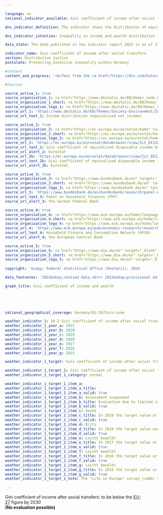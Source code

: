 ```yaml
---

language: en        
national_indicator_available: Gini coefficient of income after social transfers        

dns_indicator_definition: The indicator shows the distribution of equivalised disposable income per person using Gini coefficients.        

dns_indicator_intention: Inequality in income and wealth distribution is a generally accepted component of a dynamic market economy. However, the income and wealth gap must remain moderate and social inclusion be guaranteed for all. The goal is to keep the Gini coefficient of equivalised disposable income below the <abbr title="European Union" tabindex="0">EU</abbr> average until 2030&nbsp;by means of suitable framework conditions as well as a targeted re-distribution of income through taxes and social benefits.        

data_state: The data published in the indicator report 2022 is as of 31 October 2022. The data shown on this platform is updated regularly, so that more current data may be available online than published in the <a href="https://dns-indikatoren.de/assets/Publikationen/Indikatorenberichte/2022.pdf">indicator report 2022</a>.        

indicator_name: Gini coefficient of income after social transfers        
section: Distributive justice        
postulate: Preventing excessive inequality within Germany        

#content         
content_and_progress: '<b>Text from the <a href="https://dns-indikatoren.de/assets/Publikationen/Indikatorenberichte/2022.pdf">Indicator Report 2022&nbsp;</a></b><br><br>The Gini coefficient is a statistical measure of income inequality. It has a value between 0&nbsp;and 1. The value 0&nbsp;means that every person has exactly the same income whereas the value 1&nbsp;indicates that only one person receives all the income, thereby representing a situation of maximum income inequality. Hence, the smaller the Gini-coefficient, the more evenly is the income distributed.<br><br>The equivalised income is a value derived from the total income of a household and the number and age of the people living from this income. With the help of an equivalence scale, the incomes are weighted according to household size and composition, as the shared use of living space and household appliances results in savings (Economies of Scale). With the equivalised income then allocated equally to each household member, it becomes possible to compare people’s incomes independently of age or household size. A household’s equivalised disposable income is the income, including social transfers, which remains after taxes and other deductions, and is therefore the income available for spending and saving. A distinction must be made between this measure and equivalised income before social transfers, which looks at disposable income without any possible welfare payments, such as unemployment benefit or housing assistance, or market income, which is calculated before taxes, social contributions and social benefits. In none of these ways of looking at income is a differentiation made between the sources of income, <abbr title="that is to say (id est)" tabindex="0">i.e.</abbr> whether it takes the form of wages, rental income or capital gains.<br><br>The data used to calculate equivalised income come from the annual harmonised European statistics on income and living conditions (<abbr title="European Union" tabindex="0">EU</abbr> SILC) and are incorporated with extensive methodological changes into the microcensus due to increasing requirements on data with respect to actuality and provision of more detailed regional results in survey year 2020. Thus, the results from 2020&nbsp;on are not comparable with previous years. Since <abbr title="EU-Statistics on Income and Living Conditions" tabindex="0">EU-SILC</abbr> is not yet drawn upon to calculate a Gini coefficient for market income, data from the German Socio-Economic Panel (<abbr title="Socio-Economic Panel" tabindex="0">SOEP</abbr>) of the German Institute for Economic Research are used for this purpose. The fact that households with high income and extensive assets are under-represented in voluntary sample surveys is methodologically compensated for.<br><br>As in previous years, the Gini coefficient of the equivalised disposable income for Germany (2021: 0.309) almost equals that for the European Union (2021: 0.301). Thus, there are no significant differences in income distribution between Germany and Europe. In 2021, the Gini-coefficient of equivalised disposable income was above the respective value of the <abbr title="European Union" tabindex="0">EU</abbr>, such that the target of the Federal Government was missed. Furthermore, the Gini coefficient of the equivalised disposable income is well below the Gini coefficient of the equivalised disposable income before social benefits without pensions (0.309&nbsp;as compared with 0.376). As expected, the Gini coefficient of market income was even higher at 0.497&nbsp;(2019). In Germany, social benefits, social insurance and taxes thus contribute considerably to reducing inequalities in disposable income.<br><br>The wealth distribution figures for Germany are taken from the Household Finance and Consumption Survey (HFCS) conducted on an irregular basis by the European Central Bank and show a clear uneven distribution. Turning to the corresponding Gini coefficient (2017: 0.739), wealth in Germany is much less evenly distributed than income. The gap to the respective European value (Eurozone 2017: 0.695) is substantial and the European value is lower than the value for Germany. However, the impression of there being a disproportionately high wealth inequality is qualified by several factors not covered by the Gini coefficient. For instance, the evaluation of wealth does not take into account future pension entitlements. In addition, due to the stricter protection of tenants’ rights, people in Germany are more likely to rent than own their homes, compared to other European countries.'                

#Sources        

source_active_1: true
source_organisation_1: <a href="https://www.destatis.de/EN/Home/_node.html" target="_blank">Federal Statistical Office</a>
source_organisation_1_short: <a href="https://www.destatis.de/EN/Home/_node.html" target="_blank">Federal Statistical Office</a>
source_organisation_logo_1: <a href="https://www.destatis.de/EN/Home/_node.html" target="_blank"><img src="https://dnsTestEnvironment.github.io/dns-indicators/public/OrgImgEn/destatis.png" alt="Federal Statistical Office" title=" Click here to visit the homepage of the organizationFederal Statistical Office" style="height:60px; width:148px; border:transparent"/></a>
source_url_1: 'https://www.destatis.de/EN/Themes/Society-Environment/Income-Consumption-Living-Conditions/Living-Conditions-Risk-Poverty/Tables/income-distribution-mz-silc.html'
source_url_text_1: Income distribution (equivalised net income)

source_active_2: true
source_organisation_2: <a href="https://ec.europa.eu/eurostat/home" target="_blank" onclick="return confirm_alert('Eurostat', 'En')">Eurostat</a>
source_organisation_2_short: <a href="https://ec.europa.eu/eurostat/home" target="_blank" onclick="return confirm_alert('Eurostat', 'En')">Eurostat</a>
source_organisation_logo_2: <a href="https://ec.europa.eu/eurostat/home" target="_blank" onclick="return confirm_alert('Eurostat', 'En')"><img src="https://dnsTestEnvironment.github.io/dns-indicators/public/OrgImgEn/eurostat.png" alt="Eurostat" title=" Click here to visit the homepage of the organizationEurostat" style="height:60px; width:148px; border:transparent"/></a>
source_url_2: 'https://ec.europa.eu/eurostat/databrowser/view/ILC_DI12C/default/table?lang=en&category=livcon.ilc.ilc_ie.ilc_iei'
source_url_text_2: Gini coefficient of equivalised disposable income before social transfers - <abbr title="European Statistical Office" tabindex="0">Eurostat</abbr> table  [ilc_di12c ]
source_url_alert_2: Eurostat
source_url_2b: 'https://ec.europa.eu/eurostat/databrowser/view/ILC_DI12/default/table?lang=en&category=livcon.ilc.ilc_ie.ilc_iei'
source_url_text_2b: Gini coefficient of equivalised disposable income - <abbr title="European Statistical Office" tabindex="0">Eurostat</abbr> table  [ilc_di12c]
source_url_alert_2b: Eurostat

source_active_3: true
source_organisation_3: <a href="https://www.bundesbank.de/en" target="_blank" onclick="return confirm_alert('the German Federal Bank', 'En')">German Federal Bank</a>
source_organisation_3_short: <a href="https://www.bundesbank.de/en" target="_blank" onclick="return confirm_alert('the German Federal Bank', 'En')">German Federal Bank</a>
source_organisation_logo_3: <a href="https://www.bundesbank.de/en" target="_blank" onclick="return confirm_alert('the German Federal Bank', 'En')"><img src="https://dnsTestEnvironment.github.io/dns-indicators/public/OrgImgEn/bundesbank.png" alt="German Federal Bank" title=" Click here to visit the homepage of the organizationGerman Federal Bank" style="height:60px; width:148px; border:transparent"/></a>
source_url_3: 'https://www.bundesbank.de/en/bundesbank/research/panel-on-household-finances'
source_url_text_3: Panel on household finances (PHF)
source_url_alert_3: the German Federal Bank

source_active_4: true
source_organisation_4: <a href="https://www.ecb.europa.eu/home/languagepolicy/html/index.en.html" target="_blank" onclick="return confirm_alert('the European Central Bank', 'En')">European Central Bank</a>
source_organisation_4_short: <a href="https://www.ecb.europa.eu/home/languagepolicy/html/index.en.html" target="_blank" onclick="return confirm_alert('the European Central Bank', 'En')">European Central Bank</a>
source_organisation_logo_4: <a href="https://www.ecb.europa.eu/home/languagepolicy/html/index.en.html" target="_blank" onclick="return confirm_alert('the European Central Bank', 'En')"><img src="https://dnsTestEnvironment.github.io/dns-indicators/public/OrgImgEn/ezb.png" alt="European Central Bank" title=" Click here to visit the homepage of the organizationEuropean Central Bank" style="height:60px; width:148px; border:transparent"/></a>
source_url_4: 'https://www.ecb.europa.eu/pub/economic-research/research-networks/html/researcher_hfcn.en.html'
source_url_text_4: Household Finance and Consumption Network (HFCN)
source_url_alert_4: the European Central Bank

source_active_5: true
source_organisation_5: <a href="https://www.diw.de/en" target="_blank" onclick="return confirm_alert('the German Institute for Economic Research', 'En')">German Institute for Economic Research</a>
source_organisation_5_short: <a href="https://www.diw.de/en" target="_blank" onclick="return confirm_alert('the German Institute for Economic Research', 'En')">German Institute for Economic Research</a>
source_organisation_logo_5: <a href="https://www.diw.de/en" target="_blank" onclick="return confirm_alert('the German Institute for Economic Research', 'En')"><img src="https://dnsTestEnvironment.github.io/dns-indicators/public/OrgImgEn/diw.png" alt="German Institute for Economic Research" title=" Click here to visit the homepage of the organizationGerman Institute for Economic Research" style="height:60px; width:148px; border:transparent"/></a>
        
copyright: '&copy; Federal Statistical Office (Destatis), 2024'        

data_footnotes: '2022&nbsp;revised data.<br>• 2023&nbsp;provisional data.<br>• The "Leben in Europa" survey (German name of the European Union Statistics on Income and Living Conditions - <abbr title="EU-Statistics on Income and Living Conditions" tabindex="0">EU-SILC</abbr>), which was conducted separately in the past, was integrated as a subsample into the microcensus in 2020. Comparing the data of reference year 2020&nbsp;with those of previous years is not possible (break in the time series) as the voluntary survey was changed over to a partly compulsory survey and the composition of the sample was changed.<br>• Gini coefficient of equivalised disposable income before social transfers: Pensions not included in social benefits.<br>• Gini coefficient of equivalised disposable income:<br>&nbsp;&nbsp;- For EU: 2019&nbsp;data estimated by <abbr title="European Statistical Office" tabindex="0">Eurostat</abbr>.<br>&nbsp;&nbsp;- From 2020: <abbr title="European Union consisting of 27&nbsp;member states (without United Kingdom)" tabindex="0">EU-27</abbr>&nbsp;(without <abbr title="United Kingdom" tabindex="0">UK</abbr>).'        

graph_title: Gini coefficient of income and wealth        

        

                

national_geographical_coverage: Germany/EU-28/Euro-zone        

weather_indicator_1: 10.2 Gini coefficient of income after social transfers
weather_indicator_1_year_a: 2021
weather_indicator_1_year_b: 2020
weather_indicator_1_year_c: 2019
weather_indicator_1_year_d: 2018
weather_indicator_1_year_e: 2017
weather_indicator_1_year_f: 2016
weather_indicator_1_year_g: 2015

weather_indicator_1_target: Gini coefficient of income after social transfers to be below the <abbr title="European Union consisting of 27&nbsp;member states (without United Kingdom)" tabindex="0">EU-27</abbr>&nbsp;figure by 2030

weather_indicator_1_target_1: Gini coefficient of income after social transfers to be below the <abbr title="European Union consisting of 27&nbsp;member states (without United Kingdom)" tabindex="0">EU-27</abbr>&nbsp;figure by 2030
weather_indicator_1_target_1_category: normal

weather_indicator_1_target_1_item_a: 
weather_indicator_1_target_1_item_a_title: 
weather_indicator_1_target_1_item_a_valid: true
weather_indicator_1_target_1_item_b: Assessment suspended
weather_indicator_1_target_1_item_b_title: Evaluation due to limited comparability not possible.
weather_indicator_1_target_1_item_b_valid: true
weather_indicator_1_target_1_item_c: Sonne
weather_indicator_1_target_1_item_c_title: In 2019 the target value or a better value was achieved and the average change did not point in the direction of deterioration.
weather_indicator_1_target_1_item_c_valid: true
weather_indicator_1_target_1_item_d: Blitz
weather_indicator_1_target_1_item_d_title: In 2018 the target value was missed and the indicator had not moved towards the target on average over the previous changes.
weather_indicator_1_target_1_item_d_valid: true
weather_indicator_1_target_1_item_e: Leicht bewölkt
weather_indicator_1_target_1_item_e_title: In 2017 the target value or a better value was achieved, but the average change pointed in the direction of deterioration.
weather_indicator_1_target_1_item_e_valid: true
weather_indicator_1_target_1_item_f: Leicht bewölkt
weather_indicator_1_target_1_item_f_title: In 2016 the target value or a better value was achieved, but the average change pointed in the direction of deterioration.
weather_indicator_1_target_1_item_f_valid: true
weather_indicator_1_target_1_item_g: Leicht bewölkt
weather_indicator_1_target_1_item_g_title: In 2015 the target value or a better value was achieved, but the average change pointed in the direction of deterioration.
weather_indicator_1_target_1_item_g_valid: true
weather_indicator_1_target_1_note: The "Life in Europe" survey (<abbr title="EU-Statistics on Income and Living Conditions" tabindex="0">EU-SILC</abbr>), which was previously conducted separately, was integrated into the microcensus as a sub-sample in 2020. Due to the change from a voluntary survey to a survey requiring information in part, combined with a new sample composition, it is not possible to compare the data of the survey year 2020&nbsp;with previous years to evaluate the development of the indicators in these years (break in time series).        
        
---
```



<div>
  <div class="my-header">
    <label class="default">Gini coefficient of income after social transfers: to be below the <abbr title="European Union consisting of 27&nbsp;member states (without United Kingdom)" tabindex="0">EU-27</abbr>&nbsp;figure by 2030
    </label>
  </div>
</div>
<div class="my-header-note">
  <label class="default"><b>(No evaluation possible)
  </b></label>
</div>